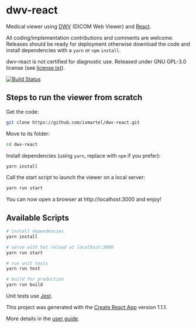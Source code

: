 # dwv-react

Medical viewer using [DWV](https://github.com/ivmartel/dwv) (DICOM Web Viewer) and [React](https://reactjs.org/).

All coding/implementation contributions and comments are welcome. Releases should be ready for deployment otherwise download the code and install dependencies with a `yarn` or `npm` `install`.

dwv-react is not certified for diagnostic use. Released under GNU GPL-3.0 license (see [license.txt](license.txt)).

[![Build Status](https://travis-ci.com/ivmartel/dwv-react.svg?branch=master)](https://travis-ci.com/ivmartel/dwv-react)

## Steps to run the viewer from scratch

Get the code:
```sh
git clone https://github.com/ivmartel/dwv-react.git
```

Move to its folder:
```sh
cd dwv-react
```

Install dependencies (using `yarn`, replace with `npm` if you prefer):
```sh
yarn install
```

Call the start script to launch the viewer on a local server:
```sh
yarn run start
```

You can now open a browser at http://localhost:3000 and enjoy!

## Available Scripts

``` bash
# install dependencies
yarn install

# serve with hot reload at localhost:3000
yarn run start

# run unit tests
yarn run test

# build for production
yarn run build
```

Unit tests use [Jest](https://facebook.github.io/jest/).

This project was generated with the [Create React App](https://github.com/facebookincubator/create-react-app) version 1.1.1.

More details in the [user guide](https://github.com/facebook/create-react-app/blob/master/packages/react-scripts/template/README.md).
